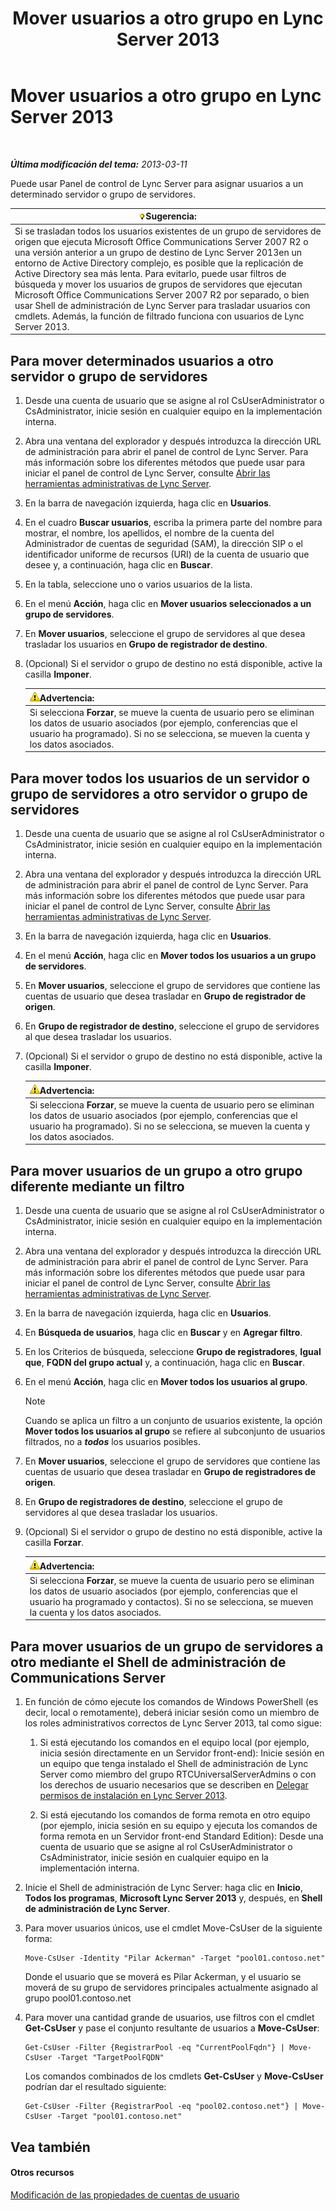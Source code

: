 ﻿---
title: Mover usuarios a otro grupo en Lync Server 2013
TOCTitle: Mover usuarios a otro grupo en Lync Server 2013
ms:assetid: e7b4968c-0e9d-4d56-b5f1-9edf0f7206f8
ms:mtpsurl: https://technet.microsoft.com/es-es/library/Gg182600(v=OCS.15)
ms:contentKeyID: 48277012
ms.date: 01/07/2017
mtps_version: v=OCS.15
ms.translationtype: HT
---

# Mover usuarios a otro grupo en Lync Server 2013

 

_**Última modificación del tema:** 2013-03-11_

Puede usar Panel de control de Lync Server para asignar usuarios a un determinado servidor o grupo de servidores.

<table>
<thead>
<tr class="header">
<th><img src="images/JJ205319.tip(OCS.15).gif" title="tip" alt="tip" />Sugerencia:</th>
</tr>
</thead>
<tbody>
<tr class="odd">
<td>Si se trasladan todos los usuarios existentes de un grupo de servidores de origen que ejecuta Microsoft Office Communications Server 2007 R2 o una versión anterior a un grupo de destino de Lync Server 2013en un entorno de Active Directory complejo, es posible que la replicación de Active Directory sea más lenta. Para evitarlo, puede usar filtros de búsqueda y mover los usuarios de grupos de servidores que ejecutan Microsoft Office Communications Server 2007 R2 por separado, o bien usar Shell de administración de Lync Server para trasladar usuarios con cmdlets. Además, la función de filtrado funciona con usuarios de Lync Server 2013.</td>
</tr>
</tbody>
</table>


## Para mover determinados usuarios a otro servidor o grupo de servidores

1.  Desde una cuenta de usuario que se asigne al rol CsUserAdministrator o CsAdministrator, inicie sesión en cualquier equipo en la implementación interna.

2.  Abra una ventana del explorador y después introduzca la dirección URL de administración para abrir el panel de control de Lync Server. Para más información sobre los diferentes métodos que puede usar para iniciar el panel de control de Lync Server, consulte [Abrir las herramientas administrativas de Lync Server](lync-server-2013-open-lync-server-administrative-tools.md).

3.  En la barra de navegación izquierda, haga clic en **Usuarios**.

4.  En el cuadro **Buscar usuarios**, escriba la primera parte del nombre para mostrar, el nombre, los apellidos, el nombre de la cuenta del Administrador de cuentas de seguridad (SAM), la dirección SIP o el identificador uniforme de recursos (URI) de la cuenta de usuario que desee y, a continuación, haga clic en **Buscar**.

5.  En la tabla, seleccione uno o varios usuarios de la lista.

6.  En el menú **Acción**, haga clic en **Mover usuarios seleccionados a un grupo de servidores**.

7.  En **Mover usuarios**, seleccione el grupo de servidores al que desea trasladar los usuarios en **Grupo de registrador de destino**.

8.  (Opcional) Si el servidor o grupo de destino no está disponible, active la casilla **Imponer**.
    
    <table>
    <thead>
    <tr class="header">
    <th><img src="images/Gg412910.warning(OCS.15).gif" title="warning" alt="warning" />Advertencia:</th>
    </tr>
    </thead>
    <tbody>
    <tr class="odd">
    <td>Si selecciona <strong>Forzar</strong>, se mueve la cuenta de usuario pero se eliminan los datos de usuario asociados (por ejemplo, conferencias que el usuario ha programado). Si no se selecciona, se mueven la cuenta y los datos asociados.</td>
    </tr>
    </tbody>
    </table>


## Para mover todos los usuarios de un servidor o grupo de servidores a otro servidor o grupo de servidores

1.  Desde una cuenta de usuario que se asigne al rol CsUserAdministrator o CsAdministrator, inicie sesión en cualquier equipo en la implementación interna.

2.  Abra una ventana del explorador y después introduzca la dirección URL de administración para abrir el panel de control de Lync Server. Para más información sobre los diferentes métodos que puede usar para iniciar el panel de control de Lync Server, consulte [Abrir las herramientas administrativas de Lync Server](lync-server-2013-open-lync-server-administrative-tools.md).

3.  En la barra de navegación izquierda, haga clic en **Usuarios**.

4.  En el menú **Acción**, haga clic en **Mover todos los usuarios a un grupo de servidores**.

5.  En **Mover usuarios**, seleccione el grupo de servidores que contiene las cuentas de usuario que desea trasladar en **Grupo de registrador de origen**.

6.  En **Grupo de registrador de destino**, seleccione el grupo de servidores al que desea trasladar los usuarios.

7.  (Opcional) Si el servidor o grupo de destino no está disponible, active la casilla **Imponer**.
    
    <table>
    <thead>
    <tr class="header">
    <th><img src="images/Gg412910.warning(OCS.15).gif" title="warning" alt="warning" />Advertencia:</th>
    </tr>
    </thead>
    <tbody>
    <tr class="odd">
    <td>Si selecciona <strong>Forzar</strong>, se mueve la cuenta de usuario pero se eliminan los datos de usuario asociados (por ejemplo, conferencias que el usuario ha programado). Si no se selecciona, se mueven la cuenta y los datos asociados.</td>
    </tr>
    </tbody>
    </table>


## Para mover usuarios de un grupo a otro grupo diferente mediante un filtro

1.  Desde una cuenta de usuario que se asigne al rol CsUserAdministrator o CsAdministrator, inicie sesión en cualquier equipo en la implementación interna.

2.  Abra una ventana del explorador y después introduzca la dirección URL de administración para abrir el panel de control de Lync Server. Para más información sobre los diferentes métodos que puede usar para iniciar el panel de control de Lync Server, consulte [Abrir las herramientas administrativas de Lync Server](lync-server-2013-open-lync-server-administrative-tools.md).

3.  En la barra de navegación izquierda, haga clic en **Usuarios**.

4.  En **Búsqueda de usuarios**, haga clic en **Buscar** y en **Agregar filtro**.

5.  En los Criterios de búsqueda, seleccione **Grupo de registradores**, **Igual que**, **FQDN del grupo actual** y, a continuación, haga clic en **Buscar**.

6.  En el menú **Acción**, haga clic en **Mover todos los usuarios al grupo**.
    

    > [!NOTE]
    > Cuando se aplica un filtro a un conjunto de usuarios existente, la opción <STRONG>Mover todos los usuarios al grupo</STRONG> se refiere al subconjunto de usuarios filtrados, no a <STRONG><EM>todos</EM></STRONG> los usuarios posibles.



7.  En **Mover usuarios**, seleccione el grupo de servidores que contiene las cuentas de usuario que desea trasladar en **Grupo de registradores de origen**.

8.  En **Grupo de registradores de destino**, seleccione el grupo de servidores al que desea trasladar los usuarios.

9.  (Opcional) Si el servidor o grupo de destino no está disponible, active la casilla **Forzar**.
    
    <table>
    <thead>
    <tr class="header">
    <th><img src="images/Gg412910.warning(OCS.15).gif" title="warning" alt="warning" />Advertencia:</th>
    </tr>
    </thead>
    <tbody>
    <tr class="odd">
    <td>Si selecciona <strong>Forzar</strong>, se mueve la cuenta de usuario pero se eliminan los datos de usuario asociados (por ejemplo, conferencias que el usuario ha programado y contactos). Si no se selecciona, se mueven la cuenta y los datos asociados.</td>
    </tr>
    </tbody>
    </table>


## Para mover usuarios de un grupo de servidores a otro mediante el Shell de administración de Communications Server

1.  En función de cómo ejecute los comandos de Windows PowerShell (es decir, local o remotamente), deberá iniciar sesión como un miembro de los roles administrativos correctos de Lync Server 2013, tal como sigue:
    
    1.  Si está ejecutando los comandos en el equipo local (por ejemplo, inicia sesión directamente en un Servidor front-end): Inicie sesión en un equipo que tenga instalado el Shell de administración de Lync Server como miembro del grupo RTCUniversalServerAdmins o con los derechos de usuario necesarios que se describen en [Delegar permisos de instalación en Lync Server 2013](lync-server-2013-delegate-setup-permissions.md).
    
    2.  Si está ejecutando los comandos de forma remota en otro equipo (por ejemplo, inicia sesión en su equipo y ejecuta los comandos de forma remota en un Servidor front-end Standard Edition): Desde una cuenta de usuario que se asigne al rol CsUserAdministrator o CsAdministrator, inicie sesión en cualquier equipo en la implementación interna.

2.  Inicie el Shell de administración de Lync Server: haga clic en **Inicio**, **Todos los programas**, **Microsoft Lync Server 2013** y, después, en **Shell de administración de Lync Server**.

3.  Para mover usuarios únicos, use el cmdlet Move-CsUser de la siguiente forma:
    
        Move-CsUser -Identity "Pilar Ackerman" -Target "pool01.contoso.net"
    
    Donde el usuario que se moverá es Pilar Ackerman, y el usuario se moverá de su grupo de servidores principales actualmente asignado al grupo pool01.contoso.net

4.  Para mover una cantidad grande de usuarios, use filtros con el cmdlet **Get-CsUser** y pase el conjunto resultante de usuarios a **Move-CsUser**:
    
        Get-CsUser -Filter {RegistrarPool -eq "CurrentPoolFqdn"} | Move-CsUser -Target "TargetPoolFQDN"
    
    Los comandos combinados de los cmdlets **Get-CsUser** y **Move-CsUser** podrían dar el resultado siguiente:
    
        Get-CsUser -Filter {RegistrarPool -eq "pool02.contoso.net"} | Move-CsUser -Target "pool01.contoso.net"

## Vea también

#### Otros recursos

[Modificación de las propiedades de cuentas de usuario](lync-server-2013-modifying-user-account-properties.md)

